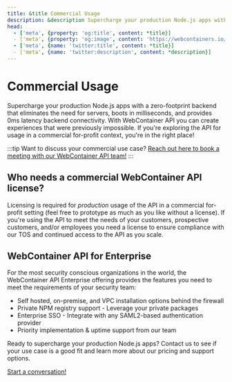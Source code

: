 ```yaml
---
title: &title Commercial Usage
description: &description Supercharge your production Node.js apps with a zero-footprint backend that eliminates the need for servers, boots in milliseconds, and provides 0ms latency backend connectivity. With WebContainer API you can create experiences that were previously impossible for your customers, employees and partners.
head:
  - ['meta', {property: 'og:title', content: *title}]
  - ['meta', {property: 'og:image', content: 'https://webcontainers.io/img/og/commercial_usage.png'}]
  - ['meta', {name: 'twitter:title', content: *title}]
  - ['meta', {name: 'twitter:description', content: *description}]
---
```

# Commercial Usage

Supercharge your production Node.js apps with a zero-footprint backend that eliminates the need for servers, boots in milliseconds, and provides 0ms latency backend connectivity. With WebContainer API you can create experiences that were previously impossible. If you're exploring the API for usage in a commercial for-profit context, you're in the right place!

:::tip Want to discuss your commercial use case?
 [Reach out here to book a meeting with our WebContainer API team!](https://docs.google.com/forms/d/e/1FAIpQLSertiZLl-za0ZHxsWbd2IrISVft2OpPglykEHpEllPSfnZIUg/viewform)
:::

## Who needs a commercial WebContainer API license? 
Licensing is required for *production* usage of the API in a commercial for-profit setting (feel free to prototype as much as you like without a license). If you're using the API to meet the needs of your customers, prospective customers, and/or employees you need a license to ensure compliance with our TOS and continued access to the API as you scale.

## WebContainer API for Enterprise
For the most security conscious organizations in the world, the WebContainer API Enterprise offering provides the features you need to meet the requirements of your security team:
- Self hosted, on-premise, and VPC installation options behind the firewall
- Private NPM registry support - Leverage your private packages
- Enterprise SSO - Integrate with any SAML2-based authentication provider
- Priority implementation & uptime support from our team


Ready to supercharge your production Node.js apps? Contact us to see if your use case is a good fit and learn more about our pricing and support options.

[Start a conversation!](https://docs.google.com/forms/d/e/1FAIpQLSertiZLl-za0ZHxsWbd2IrISVft2OpPglykEHpEllPSfnZIUg/viewform)